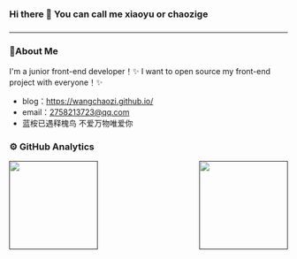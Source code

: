 ### Hi there 👋 You can call me xiaoyu or chaozige
### <hr>
### 🌱About Me
I'm a junior front-end developer！✨
I want to open source my front-end project with everyone！✨

- blog：https://wangchaozi.github.io/
- email：2758213723@qq.com
- 蓝桉已遇释槐鸟 不爱万物唯爱你

### ⚙️ GitHub Analytics

<p style="display: flex;justify-content: space-between;">
  <a href=""> 
    <img height="160px" src="https://github-readme-stats.vercel.app/api?username=wangchaozi&show_icons=true&theme=dracula" />
  </a>
  <a href=""> 
    <img height="160px" src="https://github-readme-stats.vercel.app/api/top-langs/?username=wangchaozi&show_icons=true&layout=compact&theme=dracula"/>
  </a>
</p>

<!--
**wangchaozi/wangchaozi** is a ✨ _special_ ✨ repository because its `README.md` (this file) appears on your GitHub profile.

Here are some ideas to get you started:

- 🔭 I’m currently working on ...
- 🌱 I’m currently learning ...
- 👯 I’m looking to collaborate on ...
- 🤔 I’m looking for help with ...
- 💬 Ask me about ...
- 📫 How to reach me: ...
- 😄 Pronouns: ...
- ⚡ Fun fact: ...
-->
